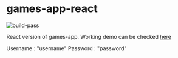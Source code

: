 # games-app-react
![build-pass](https://travis-ci.org/amansharma0091/games-app-react.svg?branch=master)

React version of games-app. Working demo can be checked [here](https://games-app-react.herokuapp.com)

Username : "username"
Password : "password"
